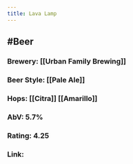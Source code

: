 ```yaml
---
title: Lava Lamp
---
```


## #Beer
### Brewery: [[Urban Family Brewing]]

### Beer Style: [[Pale Ale]]

### Hops: [[Citra]] [[Amarillo]]

### AbV: 5.7%

### Rating: 4.25

### Link: 
